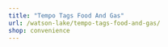 ```yaml
---
title: "Tempo Tags Food And Gas"
url: /watson-lake/tempo-tags-food-and-gas/
shop: convenience
---
```

